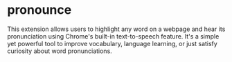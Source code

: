 # pronounce
This extension allows users to highlight any word on a webpage and hear its pronunciation using Chrome's built-in text-to-speech feature. It's a simple yet powerful tool to improve vocabulary, language learning, or just satisfy curiosity about word pronunciations.
